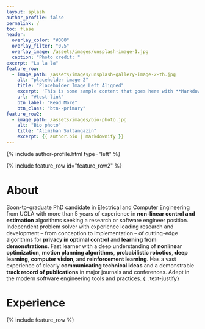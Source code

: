 ```yaml
---
layout: splash
author_profile: false
permalink: /
toc: flase
header:
  overlay_color: "#000"
  overlay_filter: "0.5"
  overlay_image: /assets/images/unsplash-image-1.jpg
  caption: "Photo credit: "
excerpt: "La la la"
feature_row:
  - image_path: /assets/images/unsplash-gallery-image-2-th.jpg
    alt: "placeholder image 2"
    title: "Placeholder Image Left Aligned"
    excerpt: 'This is some sample content that goes here with **Markdown** formatting. Left aligned with `type="left"`'
    url: "#test-link"
    btn_label: "Read More"
    btn_class: "btn--primary"
feature_row2:
  - image_path: /assets/images/bio-photo.jpg
    alt: "Bio photo"
    title: "Alimzhan Sultangazin"
    excerpt: {{ author.bio | markdownify }}
---
```


{% include author-profile.html type="left" %}

{% include feature_row id="feature_row2" %}

# About

Soon-to-graduate PhD candidate in Electrical and Computer 
Engineering from UCLA with more than 5 years of experience 
in **non-linear 
control and estimation** algorithms seeking a research or 
software engineer position. Independent problem solver with 
experience leading research and development – from 
conception to implementation – of cutting-edge algorithms 
for **privacy in optimal control** and **learning from 
demonstrations**. Fast learner with a deep understanding of 
**nonlinear optimization**, **motion planning algorithms**, 
**probabilistic robotics**, **deep learning**, **computer vision**, 
and **reinforcement learning**. Has a vast experience of 
clearly **communicating technical ideas** and a demonstrable 
**track record of publications** in major journals and 
conferences. Adept in the modern software engineering tools
and practices.
{: .text-justify}

# Experience

{% include feature_row %}